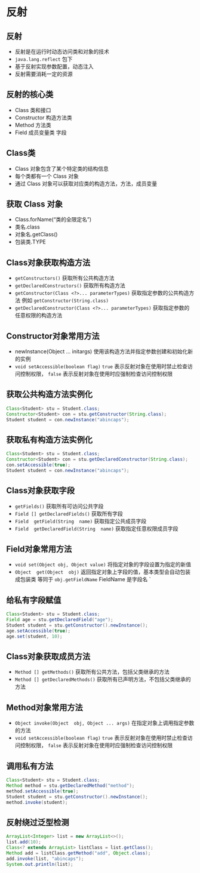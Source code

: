 
# 反射

## 反射

- 反射是在运行时动态访问类和对象的技术
- `java.lang.reflect` 包下
- 基于反射实现参数配置，动态注入
- 反射需要消耗一定的资源

## 反射的核心类

- Class 类和接口
- Constructor 构造方法类
- Method 方法类
- Field 成员变量类 字段

## Class类

- Class 对象包含了某个特定类的结构信息
- 每个类都有一个 Class 对象
- 通过 Class 对象可以获取对应类的构造方法，方法，成员变量

## 获取 Class 对象

- Class.forName(“类的全限定名”)
- 类名.class
- 对象名.getClass()
- 包装类.TYPE

## Class对象获取构造方法

- `getConstructors()` 获取所有公共构造方法
- `getDeclaredConstructors()` 获取所有构造方法
- `getConstructor(Class <?>... parameterTypes)` 获取指定参数的公共构造方法 例如 `getConstructor(String.class)`
- `getDeclaredConstructor(Class <?>... parameterTypes)` 获取指定参数的任意权限的构造方法

## Constructor对象常用方法

- newInstance(Object ... initargs) 使用该构造方法并指定参数创建和初始化新的实例 
- `void setAccessible(boolean flag)` `true` 表示反射对象在使用时禁止检查访问控制权限， `false` 表示反射对象在使用时应强制检查访问控制权限

## 获取公共构造方法实例化

```java
Class<Student> stu = Student.class;
Constructor<Student> con = stu.getConstructor(String.class);  
Student student = con.newInstance("abincaps");
```

## 获取私有构造方法实例化

```java
Class<Student> stu = Student.class;
Constructor<Student> con = stu.getDeclaredConstructor(String.class);  
con.setAccessible(true);  
Student student = con.newInstance("abincaps");  
```

## Class对象获取字段

- `getFields()` 获取所有可访问公共字段
- `Field [] getDeclaredFields()` 获取所有字段
- `Field  getField(String  name)` 获取指定公共成员字段
- `Field  getDeclaredField(String  name)` 获取指定任意权限成员字段

## Field对象常用方法

- `void set(Object obj, Object value)` 将指定对象的字段设置为指定的新值
- `Object  get(Object  obj)` 返回指定对象上字段的值，基本类型会自动包装成包装类 等同于 `obj.getFieldName` FieldName 是字段名
`
## 给私有字段赋值

```java
Class<Student> stu = Student.class;  
Field age = stu.getDeclaredField("age");  
Student student = stu.getConstructor().newInstance();  
age.setAccessible(true);  
age.set(student, 10);  
```

## Class对象获取成员方法

- `Method [] getMethods()` 获取所有公共方法，包括父类继承的方法
- `Method [] getDeclaredMethods()` 获取所有已声明方法，不包括父类继承的方法

## Method对象常用方法

- `Object invoke(Object  obj, Object ... args)` 在指定对象上调用指定参数的方法
- `void setAccessible(boolean flag)` `true` 表示反射对象在使用时禁止检查访问控制权限， `false` 表示反射对象在使用时应强制检查访问控制权限

## 调用私有方法

```java
Class<Student> stu = Student.class;  
Method method = stu.getDeclaredMethod("method");  
method.setAccessible(true);  
Student student = stu.getConstructor().newInstance();  
method.invoke(student);
```

## 反射绕过泛型检测

```java
ArrayList<Integer> list = new ArrayList<>();  
list.add(10);  
Class<? extends ArrayList> listClass = list.getClass();  
Method add = listClass.getMethod("add", Object.class);  
add.invoke(list, "abincaps");  
System.out.println(list);
```

